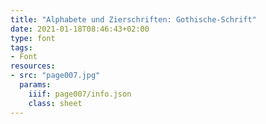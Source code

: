 ```yaml
---
title: "Alphabete und Zierschriften: Gothische-Schrift"
date: 2021-01-18T08:46:43+02:00
type: font
tags:
- Font
resources:
- src: "page007.jpg"
  params:
    iiif: page007/info.json
    class: sheet
---
```

